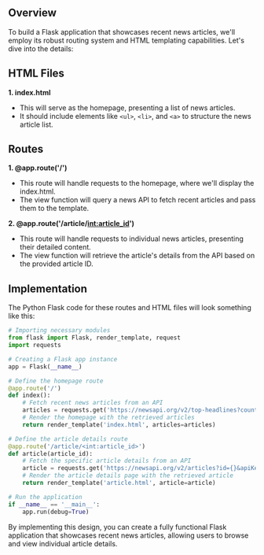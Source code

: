## Overview
To build a Flask application that showcases recent news articles, we'll employ its robust routing system and HTML templating capabilities. Let's dive into the details:

## HTML Files
**1. index.html**
   - This will serve as the homepage, presenting a list of news articles.
   - It should include elements like `<ul>`, `<li>`, and `<a>` to structure the news article list.

## Routes
**1. @app.route('/')**
   - This route will handle requests to the homepage, where we'll display the index.html.
   - The view function will query a news API to fetch recent articles and pass them to the template.

**2. @app.route('/article/<int:article_id>')**
   - This route will handle requests to individual news articles, presenting their detailed content.
   - The view function will retrieve the article's details from the API based on the provided article ID.

## Implementation
The Python Flask code for these routes and HTML files will look something like this:

```python
# Importing necessary modules
from flask import Flask, render_template, request
import requests

# Creating a Flask app instance
app = Flask(__name__)

# Define the homepage route
@app.route('/')
def index():
    # Fetch recent news articles from an API
    articles = requests.get('https://newsapi.org/v2/top-headlines?country=us&apiKey=YOUR_API_KEY').json()['articles']
    # Render the homepage with the retrieved articles
    return render_template('index.html', articles=articles)

# Define the article details route
@app.route('/article/<int:article_id>')
def article(article_id):
    # Fetch the specific article details from an API
    article = requests.get('https://newsapi.org/v2/articles?id={}&apiKey=YOUR_API_KEY'.format(article_id)).json()['articles'][0]
    # Render the article details page with the retrieved article
    return render_template('article.html', article=article)

# Run the application
if __name__ == '__main__':
    app.run(debug=True)
```

By implementing this design, you can create a fully functional Flask application that showcases recent news articles, allowing users to browse and view individual article details.